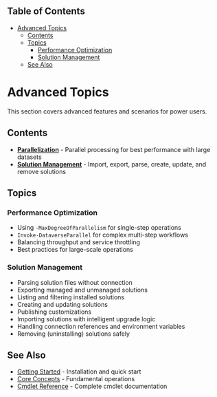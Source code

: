 <!-- START doctoc generated TOC please keep comment here to allow auto update -->
<!-- DON'T EDIT THIS SECTION, INSTEAD RE-RUN doctoc TO UPDATE -->
## Table of Contents

- [Advanced Topics](#advanced-topics)
  - [Contents](#contents)
  - [Topics](#topics)
    - [Performance Optimization](#performance-optimization)
    - [Solution Management](#solution-management)
  - [See Also](#see-also)

<!-- END doctoc generated TOC please keep comment here to allow auto update -->

# Advanced Topics

<!-- TOC -->
<!-- /TOC -->

This section covers advanced features and scenarios for power users.

## Contents

- **[Parallelization](parallelization.md)** - Parallel processing for best performance with large datasets
- **[Solution Management](solution-management.md)** - Import, export, parse, create, update, and remove solutions

## Topics

### Performance Optimization
- Using `-MaxDegreeOfParallelism` for single-step operations
- `Invoke-DataverseParallel` for complex multi-step workflows
- Balancing throughput and service throttling
- Best practices for large-scale operations

### Solution Management
- Parsing solution files without connection
- Exporting managed and unmanaged solutions
- Listing and filtering installed solutions
- Creating and updating solutions
- Publishing customizations
- Importing solutions with intelligent upgrade logic
- Handling connection references and environment variables
- Removing (uninstalling) solutions safely

## See Also

- [Getting Started](../getting-started/) - Installation and quick start
- [Core Concepts](../core-concepts/) - Fundamental operations
- [Cmdlet Reference](../../Rnwood.Dataverse.Data.PowerShell/docs/) - Complete cmdlet documentation
